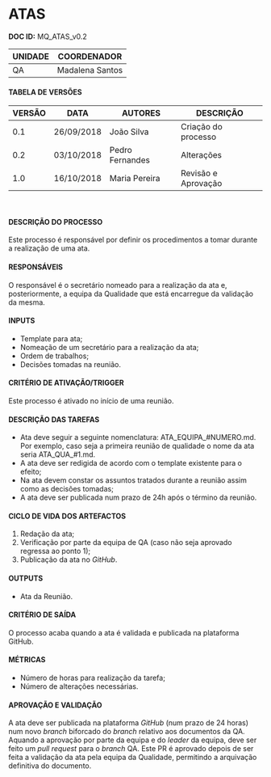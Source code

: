 # ATAS

**DOC ID:** MQ\_ATAS\_v0.2

| UNIDADE | COORDENADOR |
|---------|-------------|
|    QA     |    Madalena Santos    | 

#### TABELA DE VERSÕES

| VERSÃO | DATA | AUTORES | DESCRIÇÃO |
|--------|------|---------|-----------|
|   0.1     |    26/09/2018  |    João Silva     |       Criação do processo    |
|0.2|03/10/2018|Pedro Fernandes|Alterações|
|1.0|16/10/2018|Maria Pereira|Revisão e Aprovação|
<br>    

#### DESCRIÇÃO DO PROCESSO

Este processo é responsável por definir os procedimentos a tomar durante a realização de uma ata.

#### RESPONSÁVEIS

O responsável é o secretário nomeado para a realização da ata e, posteriormente, a equipa da Qualidade que está encarregue da validação da mesma.

#### INPUTS

- Template para ata;
- Nomeação de um secretário para a realização da ata;
- Ordem de trabalhos;
- Decisões tomadas na reunião.

#### CRITÉRIO DE ATIVAÇÃO/TRIGGER

Este processo é ativado no início de uma reunião.

#### DESCRIÇÃO DAS TAREFAS

- Ata deve seguir a seguinte nomenclatura: ATA_EQUIPA_#NUMERO.md. Por exemplo, caso seja a primeira reunião de qualidade o nome da ata seria ATA_QUA_#1.md.
- A ata deve ser redigida de acordo com o template existente para o efeito;
- Na ata devem constar os assuntos tratados durante a reunião assim como as decisões tomadas;
- A ata deve ser publicada num prazo de 24h após o término da reunião.

#### CICLO DE VIDA DOS ARTEFACTOS

1. Redação da ata;
2. Verificação por parte da equipa de QA (caso não seja aprovado regressa ao ponto 1);
3. Publicação da ata no *GitHub*.

#### OUTPUTS

- Ata da Reunião. 

#### CRITÉRIO DE SAÍDA

O processo acaba quando a ata é validada e publicada na plataforma GitHub.

#### MÉTRICAS

- Número de horas para realização da tarefa;
- Número de alterações necessárias.

#### APROVAÇÃO E VALIDAÇÃO

A ata deve ser publicada na plataforma *GitHub* (num prazo de 24 horas) num novo *branch* biforcado do *branch* relativo aos documentos da QA. Aquando a aprovação por parte da equipa e do *leader* da equipa, deve ser feito um *pull request* para o *branch* QA. Este PR é aprovado depois de ser feita a validação da ata pela equipa da Qualidade, permitindo a arquivação definitiva do documento.
